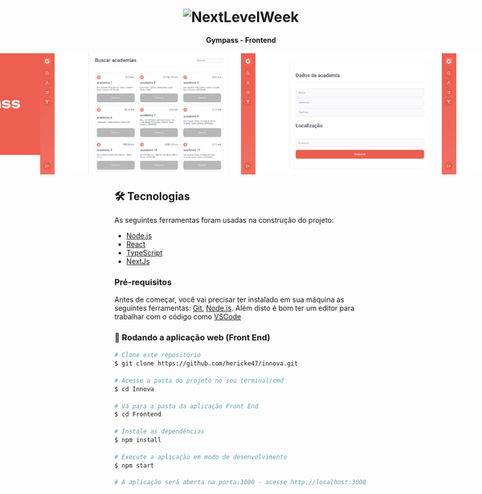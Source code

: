 <h1 align="center">
    <img alt="NextLevelWeek" title="#NextLevelWeek" style="background= '#000'" src="https://play-lh.googleusercontent.com/eYpDhWypRwEmmSL7GPMiilwQEVEj2HISsUW_OflkCLUsdOHz5U9e3ePRu2flVuVKvaI" width="100px" />
</h1>

<h4 align="center">
	Gympass - Frontend
</h4>

<p align="center" style="display: flex; align-items: flex-start; justify-content: center;">
  <img alt="Innova" title="#Innova" src="./.github/login.png" width="400px">

  <img alt="Innova" title="#Innova" src="./.github/buscar-academias.png" width="400px">

  <img alt="Innova" title="#Innova" src="./.github/cadastrar-academia.png" width="400px">

  <img alt="Innova" title="#Innova" src="./.github/check-ins.png" width="400px">
</p>


## 🛠 Tecnologias

As seguintes ferramentas foram usadas na construção do projeto:

- [Node.js](https://nodejs.org/en)
- [React](https://react.dev/)
- [TypeScript](https://www.typescriptlang.org/)
- [NextJs](https://nextjs.org/)


### Pré-requisitos

Antes de começar, você vai precisar ter instalado em sua máquina as seguintes ferramentas:
[Git](https://git-scm.com), [Node.js](https://nodejs.org/en). Além disto é bom ter um editor para trabalhar com o código como [VSCode](https://code.visualstudio.com/)


### 🧭 Rodando a aplicação web (Front End)

```bash
# Clone este repositório
$ git clone https://github.com/hericke47/innova.git

# Acesse a pasta do projeto no seu terminal/cmd
$ cd Innova

# Vá para a pasta da aplicação Front End
$ cd Frontend

# Instale as dependências
$ npm install

# Execute a aplicação em modo de desenvolvimento
$ npm start

# A aplicação será aberta na porta:3000 - acesse http://localhost:3000
```
